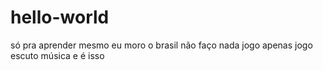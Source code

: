 # hello-world
só pra aprender mesmo
eu moro o brasil
não faço nada
jogo
apenas jogo
escuto música
e é isso

